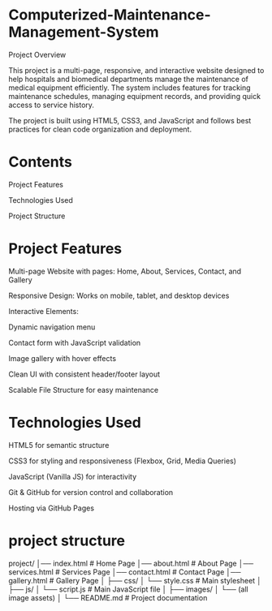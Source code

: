 # Computerized-Maintenance-Management-System
Project Overview

This project is a multi-page, responsive, and interactive website designed to help hospitals and biomedical departments manage the maintenance of medical equipment efficiently. The system includes features for tracking maintenance schedules, managing equipment records, and providing quick access to service history.

The project is built using HTML5, CSS3, and JavaScript and follows best practices for clean code organization and deployment.

# Contents

Project Features

Technologies Used

Project Structure



# Project Features

Multi-page Website with pages: Home, About, Services, Contact, and Gallery

Responsive Design: Works on mobile, tablet, and desktop devices

Interactive Elements:

Dynamic navigation menu

Contact form with JavaScript validation

Image gallery with hover effects

Clean UI with consistent header/footer layout

Scalable File Structure for easy maintenance

# Technologies Used

HTML5 for semantic structure

CSS3 for styling and responsiveness (Flexbox, Grid, Media Queries)

JavaScript (Vanilla JS) for interactivity

Git & GitHub for version control and collaboration

Hosting via GitHub Pages 
# project structure
project/
│── index.html           # Home Page
│── about.html           # About Page
│── services.html        # Services Page
│── contact.html         # Contact Page
│── gallery.html         # Gallery Page
│
├── css/
│   └── style.css        # Main stylesheet
│
├── js/
│   └── script.js        # Main JavaScript file
│
├── images/
│   └── (all image assets)
│
└── README.md            # Project documentation

